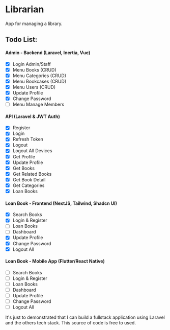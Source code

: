 # Librarian
App for managing a library.

## Todo List:

#### Admin - Backend (Laravel, Inertia, Vue)
- [X] Login Admin/Staff
- [X] Menu Books (CRUD)
- [X] Menu Categories (CRUD)
- [X] Menu Bookcases (CRUD)
- [X] Menu Users (CRUD)
- [X] Update Profile
- [X] Change Password
- [ ] Menu Manage Members

#### API (Laravel & JWT Auth)
- [X] Register
- [X] Login
- [X] Refresh Token
- [X] Logout
- [X] Logout All Devices
- [X] Get Profile
- [X] Update Profile
- [X] Get Books
- [X] Get Related Books
- [X] Get Book Detail
- [X] Get Categories
- [X] Loan Books

#### Loan Book - Frontend (NextJS, Tailwind, Shadcn UI)
- [X] Search Books
- [X] Login & Register
- [ ] Loan Books
- [ ] Dashboard
- [X] Update Profile
- [X] Change Password
- [X] Logout All

#### Loan Book - Mobile App (Flutter/React Native)
- [ ] Search Books
- [ ] Login & Register
- [ ] Loan Books
- [ ] Dashboard
- [ ] Update Profile
- [ ] Change Password
- [ ] Logout All

It's just to demonstrated that I can build a fullstack application using Laravel and the others tech stack. This source of code is free to used. 
